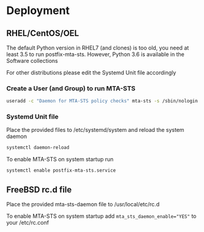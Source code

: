 # Deployment

## RHEL/CentOS/OEL

The default Python version in RHEL7 (and clones) is too old, you need at least 3.5 to run postfix-mta-sts. However, Python 3.6 is available in the Software collections

For other distributions please edit the Systemd Unit file accordingly

### Create a User (and Group) to run MTA-STS
```bash
useradd -c "Daemon for MTA-STS policy checks" mta-sts -s /sbin/nologin
```

### Systemd Unit file

Place the provided files to /etc/systemd/system and reload the system daemon

```bash
systemctl daemon-reload
```

To enable MTA-STS on system startup run

```bash
systemctl enable postfix-mta-sts.service
```

## FreeBSD rc.d file

Place the provided mta-sts-daemon file to /usr/local/etc/rc.d

To enable MTA-STS on system startup add `mta_sts_daemon_enable="YES"` to your /etc/rc.conf

